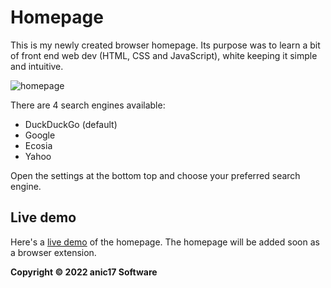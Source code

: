 # Homepage

This is my newly created browser homepage. Its purpose was to learn a bit of front end web dev (HTML, CSS and JavaScript), white keeping it simple and intuitive.  

![homepage](https://user-images.githubusercontent.com/58483910/193401721-668df0db-e4fd-4899-bb05-eeca98a64863.png)

There are 4 search engines available:
 - DuckDuckGo (default)
 - Google
 - Ecosia
 - Yahoo

Open the settings at the bottom top and choose your preferred search engine.

## Live demo
Here's a [live demo](https://anic17.github.io/homepage) of the homepage. The homepage will be added soon as a browser extension.

**Copyright &copy; 2022 anic17 Software**
